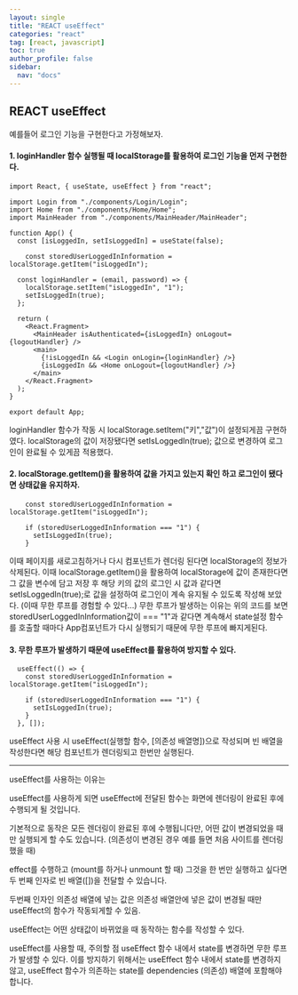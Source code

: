 ```yaml
---
layout: single
title: "REACT useEffect"
categories: "react"
tag: [react, javascript]
toc: true
author_profile: false
sidebar:
  nav: "docs"
---
```


## REACT useEffect

예를들어 로그인 기능을 구현한다고 가정해보자.

#### 1. loginHandler 함수 실행될 때 localStorage를 활용하여 로그인 기능을 먼저 구현한다.

```
import React, { useState, useEffect } from "react";

import Login from "./components/Login/Login";
import Home from "./components/Home/Home";
import MainHeader from "./components/MainHeader/MainHeader";

function App() {
  const [isLoggedIn, setIsLoggedIn] = useState(false);

    const storedUserLoggedInInformation = localStorage.getItem("isLoggedIn");

  const loginHandler = (email, password) => {
    localStorage.setItem("isLoggedIn", "1");
    setIsLoggedIn(true);
  };

  return (
    <React.Fragment>
      <MainHeader isAuthenticated={isLoggedIn} onLogout={logoutHandler} />
      <main>
        {!isLoggedIn && <Login onLogin={loginHandler} />}
        {isLoggedIn && <Home onLogout={logoutHandler} />}
      </main>
    </React.Fragment>
  );
}

export default App;

```

loginHandler 함수가 작동 시 localStorage.setItem("키","값")이 설정되게끔 구현하였다.
localStorage의 값이 저장됐다면 setIsLoggedIn(true); 값으로 변경하여 로그인이 완료될 수 있게끔 적용했다.

#### 2. localStorage.getItem()을 활용하여 값을 가지고 있는지 확인 하고 로그인이 됐다면 상태값을 유지하자.

```
    const storedUserLoggedInInformation = localStorage.getItem("isLoggedIn");

    if (storedUserLoggedInInformation === "1") {
      setIsLoggedIn(true);
    }
```

이때 페이지를 새로고침하거나 다시 컴포넌트가 렌더링 된다면 localStorage의 정보가 삭제된다. 이때 localStorage.getItem()을 활용하여 localStorage에 값이 존재한다면 그 값을 변수에 담고 저장 후 해당 키의 값의 로그인 시 값과 같다면 setIsLoggedIn(true);로 값을 설정하여 로그인이 계속 유지될 수 있도록 작성해 보았다.
(이때 무한 루프를 경험할 수 있다...)
무한 루프가 발생하는 이유는 위의 코드를 보면 storedUserLoggedInInformation값이 === "1"과 같다면 계속해서 state설정 함수를 호출할 때마다 App컴포넌트가 다시 실행되기 때문에 무한 루프에 빠지게된다.

#### 3. 무한 루프가 발생하기 때문에 useEffect를 활용하여 방지할 수 있다.

```
  useEffect(() => {
    const storedUserLoggedInInformation = localStorage.getItem("isLoggedIn");

    if (storedUserLoggedInInformation === "1") {
      setIsLoggedIn(true);
    }
  }, []);
```

useEffect 사용 시 useEffect(실행할 함수, [의존성 배열명])으로 작성되며 빈 배열을 작성한다면 해당 컴포넌트가 렌더링되고 한번만 실행된다.

----------------------------------------------------------

useEffect를 사용하는 이유는

useEffect를 사용하게 되면 useEffect에 전달된 함수는 화면에 렌더링이 완료된 후에 수행되게 될 것입니다.

기본적으로 동작은 모든 렌더링이 완료된 후에 수행됩니다만, 어떤 값이 변경되었을 때만 실행되게 할 수도 있습니다.
(의존성이 변경된 경우 예를 들면 처음 사이트를 렌더링했을 때)

effect를 수행하고 (mount를 하거나 unmount 할 때) 그것을 한 번만 실행하고 싶다면 두 번째 인자로 빈 배열([])을 전달할 수 있습니다.

두번째 인자인 의존성 배열에 넣는 값은 의존성 배열안에 넣은 값이 변경될 때만 useEffect의 함수가 작동되게할 수 있음.

useEffect는 어떤 상태값이 바뀌었을 때 동작하는 함수를 작성할 수 있다.

useEffect를 사용할 때, 주의할 점 useEffect 함수 내에서 state를 변경하면 무한 루프가 발생할 수 있다. 이를 방지하기 위해서는 useEffect 함수 내에서 state를 변경하지 않고, useEffect 함수가 의존하는 state를 dependencies (의존성) 배열에 포함해야 합니다.

